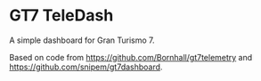 # GT7 TeleDash
A simple dashboard for Gran Turismo 7.

Based on code from https://github.com/Bornhall/gt7telemetry and https://github.com/snipem/gt7dashboard.
